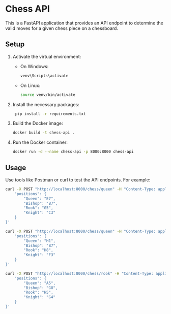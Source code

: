 # Chess API

This is a FastAPI application that provides an API endpoint to determine the valid moves for a given chess piece on a chessboard.

## Setup


1. Activate the virtual environment:
   - On Windows:
     ```sh
     venv\Scripts\activate
     ```
   - On Linux:
     ```sh
     source venv/bin/activate
     ```

2. Install the necessary packages:

   ```sh
    pip install -r requirements.txt   
    ```


3. Build the Docker image:
   ```sh
   docker build -t chess-api .
   ```

4. Run the Docker container:
   ```sh
   docker run -d --name chess-api -p 8000:8000 chess-api
   ```

## Usage

Use tools like Postman or curl to test the API endpoints. For example:



```sh
curl -X POST "http://localhost:8000/chess/queen" -H "Content-Type: application/json" -d '{
    "positions": {
        "Queen": "E7",
        "Bishop": "B7",
        "Rook": "G5",
        "Knight": "C3"
    }
}'

```
```sh
curl -X POST "http://localhost:8000/chess/queen" -H "Content-Type: application/json" -d '{
    "positions": {
        "Queen": "H1",
        "Bishop": "B7",
        "Rook": "H8",
        "Knight": "F3"
    }
}'

```

```sh
curl -X POST "http://localhost:8000/chess/rook" -H "Content-Type: application/json" -d '{
    "positions": {
        "Queen": "A5",
        "Bishop": "G8",
        "Rook": "H5",
        "Knight": "G4"
    }
}'

```
